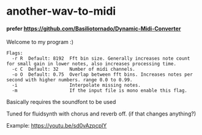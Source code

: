 # another-wav-to-midi

#### prefer https://github.com/Basiliotornado/Dynamic-Midi-Converter

Welcome to my program :)
```
Flags: 
  -r R  Default: 8192  Fft bin size. Generally increases note count for small gain in lower notes, also increases processing time.
  -c C  Default: 32    Number of midi channels.
  -o O  Default: 0.75  Overlap between fft bins. Increases notes per second with higher numbers. range 0.0 to 0.99.
  -i                   Interpolate missing notes.
  -m                   If the input file is mono enable this flag.
```
Basically requires the soundfont to be used

Tuned for fluidsynth with chorus and reverb off. (if that changes anything?)
 
Example: https://youtu.be/sd0vAzpcplY
